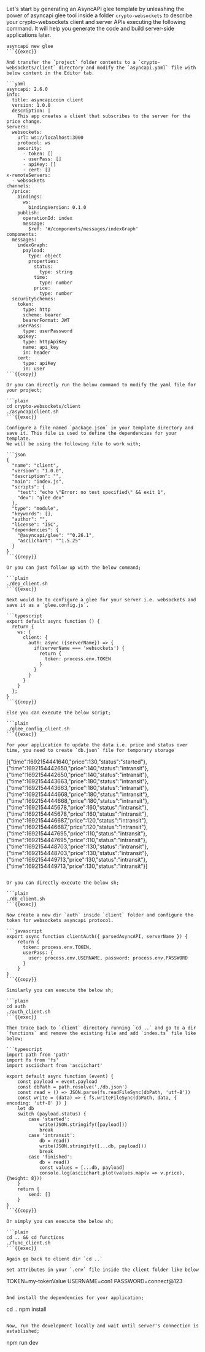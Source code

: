 Let's start by generating an AsyncAPI glee template by unleashing the power of asyncapi glee tool inside a folder `crypto-websockets` to describe your crypto-websockets client and server APIs executing the following command. It will help you generate the code and build server-side applications later.

```plain
asyncapi new glee
```{{exec}}

And transfer the `project` folder contents to a `crypto-websockets/client` directory and modify the `asyncapi.yaml` file with below content in the Editor tab.

```yaml
asyncapi: 2.6.0
info: 
  title: asyncapicoin client
  version: 1.0.0
  description: |
    This app creates a client that subscribes to the server for the price change.
servers:
  websockets:
    url: ws://localhost:3000
    protocol: ws
    security:
      - token: []
      - userPass: []
      - apiKey: []
      - cert: []
x-remoteServers:
  - websockets
channels:
  /price:
    bindings:
      ws:
        bindingVersion: 0.1.0
    publish:
      operationId: index
      message:
        $ref: '#/components/messages/indexGraph'
components:
  messages:
    indexGraph:
      payload:
        type: object
        properties:
          status:
            type: string
          time:
            type: number
          price:
            type: number
  securitySchemes:
    token:
      type: http
      scheme: bearer
      bearerFormat: JWT
    userPass:
      type: userPassword
    apiKey:
      type: httpApiKey
      name: api_key
      in: header
    cert:
      type: apiKey
      in: user
```{{copy}}

Or you can directly run the below command to modify the yaml file for your project;

```plain
cd crypto-websockets/client
./asyncapiclient.sh
```{{exec}}

Configure a file named `package.json` in your template directory and save it. This file is used to define the dependencies for your template.
We will be using the following file to work with;

```json
{
  "name": "client",
  "version": "1.0.0",
  "description": "",
  "main": "index.js",
  "scripts": {
    "test": "echo \"Error: no test specified\" && exit 1",
    "dev": "glee dev"
  },
  "type": "module",
  "keywords": [],
  "author": "",
  "license": "ISC",
  "dependencies": {
    "@asyncapi/glee": "^0.26.1",
    "asciichart": "^1.5.25"
  }
}
```{{copy}}

Or you can just follow up with the below command;

```plain
./dep_client.sh
```{{exec}}

Next would be to configure a glee for your server i.e. websockets and save it as a `glee.config.js`.

```typescript
export default async function () {
  return {
    ws: {
      client: {
        auth: async ({serverName}) => {
          if(serverName === 'websockets') {
            return {
              token: process.env.TOKEN
            }
          }
        }
      }
    }
  };
}
```{{copy}}

Else you can execute the below script;

```plain
./glee_config_client.sh
```{{exec}}

For your application to update the data i.e. price and status over time, you need to create `db.json` file for temporary storage

```
[{"time":1692154441640,"price":130,"status":"started"},{"time":1692154442650,"price":140,"status":"intransit"},{"time":1692154442650,"price":140,"status":"intransit"},{"time":1692154443663,"price":180,"status":"intransit"},{"time":1692154443663,"price":180,"status":"intransit"},{"time":1692154444668,"price":180,"status":"intransit"},{"time":1692154444668,"price":180,"status":"intransit"},{"time":1692154445678,"price":160,"status":"intransit"},{"time":1692154445678,"price":160,"status":"intransit"},{"time":1692154446687,"price":120,"status":"intransit"},{"time":1692154446687,"price":120,"status":"intransit"},{"time":1692154447695,"price":110,"status":"intransit"},{"time":1692154447695,"price":110,"status":"intransit"},{"time":1692154448703,"price":130,"status":"intransit"},{"time":1692154448703,"price":130,"status":"intransit"},{"time":1692154449713,"price":130,"status":"intransit"},{"time":1692154449713,"price":130,"status":"intransit"}]
```{{copy}}

Or you can directly execute the below sh;

```plain
./db_client.sh
```{{exec}}

Now create a new dir `auth` inside `client` folder and configure the token for websockets asyncapi protocol. 

```javascript
export async function clientAuth({ parsedAsyncAPI, serverName }) {
    return {
      token: process.env.TOKEN,
      userPass: {
        user: process.env.USERNAME, password: process.env.PASSWORD
      }
    }
}
```{{copy}}

Similarly you can execute the below sh;

```plain
cd auth
./auth_client.sh
```{{exec}}

Then trace back to `client` directory running `cd ..` and go to a dir `functions` and remove the existing file and add `index.ts` file like below;

```typescript
import path from 'path'
import fs from 'fs'
import asciichart from 'asciichart'

export default async function (event) {
    const payload = event.payload
    const dbPath = path.resolve('./db.json')
    const read = () => JSON.parse(fs.readFileSync(dbPath, 'utf-8'))
    const write = (data) => { fs.writeFileSync(dbPath, data, { encoding: 'utf-8' }) }
    let db
    switch (payload.status) {
        case 'started':
            write(JSON.stringify([payload]))
            break
        case 'intransit':
            db = read()
            write(JSON.stringify([...db, payload]))
            break
        case 'finished':
            db = read()
            const values = [...db, payload]
            console.log(asciichart.plot(values.map(v => v.price), {height: 8}))
    }
    return {
        send: []
    }
}
```{{copy}}

Or simply you can execute the below sh;

```plain
cd .. && cd functions
./func_client.sh
```{{exec}}

Again go back to client dir `cd ..` 

Set attributes in your `.env` file inside the client folder like below

```
TOKEN=my-tokenValue
USERNAME=con1
PASSWORD=connect@123
```{{copy}}

And install the dependencies for your application;

```
cd ..
npm install
```{{exec}}

Now, run the development locally and wait until server's connection is established;

```
npm run dev
```{{exec}}
